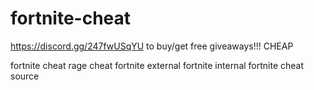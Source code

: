 # fortnite-cheat

https://discord.gg/247fwUSqYU to buy/get free giveaways!!!
CHEAP


fortnite cheat rage cheat fortnite external fortnite internal fortnite cheat source
